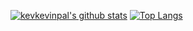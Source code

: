 [![kevkevinpal's github stats](https://github-readme-stats.vercel.app/api?username=kevkevinpal&show_icons=true&count_private=true)](https://github.com/anuraghazra/github-readme-stats)
[![Top Langs](https://github-readme-stats.vercel.app/api/top-langs/?username=kevkevinpal&layout=compact)](https://github.com/anuraghazra/github-readme-stats)
